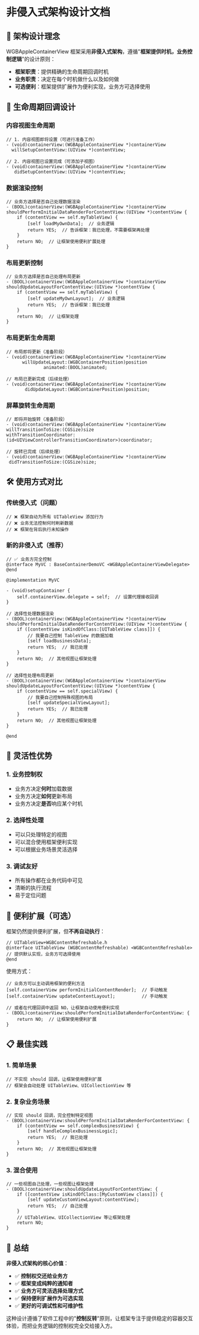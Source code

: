 # 非侵入式架构设计文档

## 🎯 架构设计理念

WGBAppleContainerView 框架采用**非侵入式架构**，遵循"**框架提供时机，业务控制逻辑**"的设计原则：

- **框架职责**：提供精确的生命周期回调时机
- **业务职责**：决定在每个时机做什么以及如何做
- **可选便利**：框架提供扩展作为便利实现，业务方可选择使用

## 🔄 生命周期回调设计

### 内容视图生命周期
```objc
// 1. 内容视图即将设置（可进行准备工作）
- (void)containerView:(WGBAppleContainerView *)containerView
  willSetupContentView:(UIView *)contentView;

// 2. 内容视图已设置完成（可添加子视图）
- (void)containerView:(WGBAppleContainerView *)containerView
   didSetupContentView:(UIView *)contentView;
```

### 数据渲染控制
```objc
// 业务方选择是否自己处理数据渲染
- (BOOL)containerView:(WGBAppleContainerView *)containerView
shouldPerformInitialDataRenderForContentView:(UIView *)contentView {
    if (contentView == self.myTableView) {
        [self loadMyOwnData];  // 业务逻辑
        return YES;  // 告诉框架：我已处理，不需要框架再处理
    }
    return NO;  // 让框架使用便利扩展处理
}
```

### 布局更新控制
```objc
// 业务方选择是否自己处理布局更新
- (BOOL)containerView:(WGBAppleContainerView *)containerView
shouldUpdateLayoutForContentView:(UIView *)contentView {
    if (contentView == self.myTableView) {
        [self updateMyOwnLayout];  // 业务逻辑
        return YES;  // 告诉框架：我已处理
    }
    return NO;  // 让框架处理
}
```

### 布局更新生命周期
```objc
// 布局即将更新（准备阶段）
- (void)containerView:(WGBAppleContainerView *)containerView
      willUpdateLayout:(WGBContainerPosition)position
              animated:(BOOL)animated;

// 布局已更新完成（后续处理）
- (void)containerView:(WGBAppleContainerView *)containerView
       didUpdateLayout:(WGBContainerPosition)position;
```

### 屏幕旋转生命周期
```objc
// 即将开始旋转（准备阶段）
- (void)containerView:(WGBAppleContainerView *)containerView
willTransitionToSize:(CGSize)size
withTransitionCoordinator:(id<UIViewControllerTransitionCoordinator>)coordinator;

// 旋转已完成（后续处理）
- (void)containerView:(WGBAppleContainerView *)containerView
 didTransitionToSize:(CGSize)size;
```

## 🛠 使用方式对比

### 传统侵入式（问题）
```objc
// ❌ 框架自动为所有 UITableView 添加行为
// ❌ 业务无法控制何时刷新数据
// ❌ 框架在背后执行未知操作
```

### 新的非侵入式（推荐）
```objc
// ✅ 业务方完全控制
@interface MyVC : BaseContainerDemoVC <WGBAppleContainerViewDelegate>
@end

@implementation MyVC

- (void)setupContainer {
    self.containerView.delegate = self;  // 设置代理接收回调
}

// 选择性处理数据渲染
- (BOOL)containerView:(WGBAppleContainerView *)containerView
shouldPerformInitialDataRenderForContentView:(UIView *)contentView {
    if ([contentView isKindOfClass:[UITableView class]]) {
        // 我要自己控制 TableView 的数据加载
        [self loadBusinessData];
        return YES;  // 我已处理
    }
    return NO;  // 其他视图让框架处理
}

// 选择性处理布局更新
- (BOOL)containerView:(WGBAppleContainerView *)containerView
shouldUpdateLayoutForContentView:(UIView *)contentView {
    if (contentView == self.specialView) {
        // 我要自己控制特殊视图的布局
        [self updateSpecialViewLayout];
        return YES;  // 我已处理
    }
    return NO;  // 其他视图让框架处理
}

@end
```

## 🎨 灵活性优势

### 1. 业务控制权
- 业务方决定**何时**加载数据
- 业务方决定**如何**更新布局
- 业务方决定**是否**响应某个时机

### 2. 选择性处理
- 可以只处理特定的视图
- 可以混合使用框架便利实现
- 可以根据业务场景灵活选择

### 3. 调试友好
- 所有操作都在业务代码中可见
- 清晰的执行流程
- 易于定位问题

## 🔧 便利扩展（可选）

框架仍然提供便利扩展，但**不再自动执行**：

```objc
// UITableView+WGBContentRefreshable.h
@interface UITableView (WGBContentRefreshable) <WGBContentRefreshable>
// 提供默认实现，业务方可选择使用
@end
```

使用方式：
```objc
// 业务方可以主动调用框架的便利方法
[self.containerView performInitialContentRender];  // 手动触发
[self.containerView updateContentLayout];          // 手动触发

// 或者在代理回调中返回 NO，让框架自动使用便利实现
- (BOOL)containerView:shouldPerformInitialDataRenderForContentView: {
    return NO;  // 让框架使用便利扩展
}
```

## 📋 最佳实践

### 1. 简单场景
```objc
// 不实现 should 回调，让框架使用便利扩展
// 框架会自动处理 UITableView、UICollectionView 等
```

### 2. 复杂业务场景
```objc
// 实现 should 回调，完全控制特定视图
- (BOOL)containerView:shouldPerformInitialDataRenderForContentView: {
    if (contentView == self.complexBusinessView) {
        [self handleComplexBusinessLogic];
        return YES;  // 我已处理
    }
    return NO;  // 其他视图让框架处理
}
```

### 3. 混合使用
```objc
// 一些视图自己处理，一些视图让框架处理
- (BOOL)containerView:shouldUpdateLayoutForContentView: {
    if ([contentView isKindOfClass:[MyCustomView class]]) {
        [self updateCustomViewLayout:contentView];
        return YES;  // 自己处理
    }
    // UITableView、UICollectionView 等让框架处理
    return NO;
}
```

## 🎯 总结

**非侵入式架构的核心价值**：
- ✅ **控制权交还给业务方**
- ✅ **框架变成纯粹的通知者**
- ✅ **业务方可灵活选择处理方式**
- ✅ **保持便利扩展作为可选实现**
- ✅ **更好的可调试性和可维护性**

这种设计遵循了软件工程中的"**控制反转**"原则，让框架专注于提供稳定的容器交互体验，而把业务逻辑的控制权完全交给接入方。